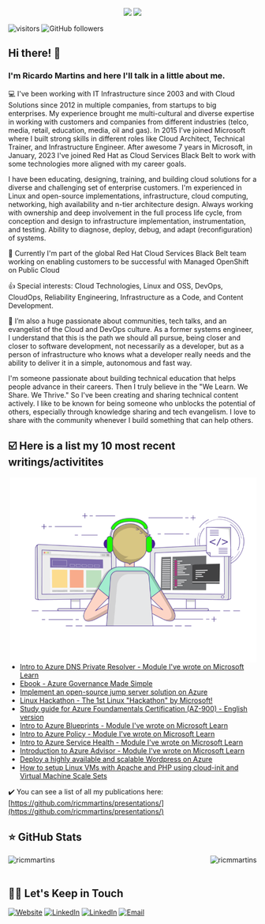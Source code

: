 <!--- [![banner.jpg](https://i.postimg.cc/1XX0wxws/banner.jpg)](https://postimg.cc/PvG8nRSR) -->

<p align="center">
  <img src="http://i.postimg.cc/8P2qc5kP/Banner.png" />
    <img src="https://visitor-badge.glitch.me/badge?page_id=ricmmartins.visitor-badge" />

![visitors](https://visitor-badge.glitch.me/badge?page_id=ricmmartins.visitor-badge)
![GitHub followers](https://img.shields.io/github/followers/ricmmartins?style=social)
</p>





<h2>Hi there! 👋</h2>

<h3>I'm Ricardo Martins and here I'll talk in a little about me.</h3>

💻 I've been working with IT Infrastructure since 2003 and with Cloud Solutions since 2012 in multiple companies, from startups to big enterprises. My experience brought me multi-cultural and diverse expertise in working with customers and companies from different industries (telco, media, retail, education, media, oil and gas). In 2015 I've joined Microsoft where I built strong skills in different roles like Cloud Architect, Technical Trainer, and Infrastructure Engineer. After awesome 7 years in Microsoft, in January, 2023 I've joined Red Hat as Cloud Services Black Belt to work with some technologies more aligned with my career goals.

I have been educating, designing, training, and building cloud solutions for a diverse and challenging set of enterprise customers. I'm experienced in Linux and open-source implementations, infrastructure, cloud computing, networking, high availability and n-tier architecture design. Always working with ownership and deep involvement in the full process life cycle, from conception and design to infrastructure implementation, instrumentation, and testing. Ability to diagnose, deploy, debug, and adapt (reconfiguration) of systems.

💼 Currently I'm part of the global Red Hat Cloud Services Black Belt team working on enabling customers to be successful with Managed OpenShift on Public Cloud

👍 Special interests: Cloud Technologies, Linux and OSS, DevOps, CloudOps, Reliability Engineering, Infrastructure as a Code, and Content Development.

💬 I’m also a huge passionate about communities, tech talks, and an evangelist of the Cloud and DevOps culture. As a former systems engineer, I understand that this is the path we should all pursue, being closer and closer to software development, not necessarily as a developer, but as a person of infrastructure who knows what a developer really needs and the ability to deliver it in a simple, autonomous and fast way.

I'm someone passionate about building technical education that helps people advance in their careers. Then I truly believe in the "We Learn. We Share. We Thrive." So I've been creating and sharing technical content actively. I like to be known for being someone who unblocks the potential of others, especially through knowledge sharing and tech evangelism. I love to share with the community whenever I build something that can help others.

<h2>☑️ Here is a list my 10 most recent writings/activitites</h2>
<img align="right" alt="GIF" src="gif3.gif" width="500"/>

* [Intro to Azure DNS Private Resolver - Module I've wrote on Microsoft Learn](https://docs.microsoft.com/en-us/learn/modules/intro-to-azure-dns-private-resolver/)
* [Ebook - Azure Governance Made Simple](https://book.azgovernance.com)
* [Implement an open-source jump server solution on Azure](https://docs.microsoft.com/en-us/azure/architecture/example-scenario/infrastructure/apache-guacamole)
* [Linux Hackathon - The 1st Linux "Hackathon" by Microsoft!](https://aka.ms/linuxhackathon)
* [Study guide for Azure Foundamentals Certification (AZ-900) - English version](https://github.com/ricmmartins/study-guide-az900)
* [Intro to Azure Blueprints - Module I've wrote on Microsoft Learn](https://docs.microsoft.com/en-us/learn/modules/intro-to-azure-blueprints/)
* [Intro to Azure Policy - Module I've wrote on Microsoft Learn](https://docs.microsoft.com/en-us/learn/modules/intro-to-azure-policy/)
* [Intro to Azure Service Health - Module I've wrote on Microsoft Learn](https://docs.microsoft.com/en-us/learn/modules/intro-to-azure-service-health/)
* [Introduction to Azure Advisor - Module I've wrote on Microsoft Learn](https://docs.microsoft.com/en-us/learn/modules/intro-to-azure-advisor/)
* [Deploy a highly available and scalable Wordpress on Azure](https://github.com/ricmmartins/highly-available-scalable-wordpress-azure/)
* [How to setup Linux VMs with Apache and PHP using cloud-init and Virtual Machine Scale Sets](https://github.com/ricmmartins/linuxvm-cloud-init-vmss)


✔️ You can see a list of all my publications here: [https://github.com/ricmmartins/presentations/](https://github.com/ricmmartins/presentations/)

<h2>⭐ GitHub Stats</h2>

<p><img align="left" src="https://github-readme-stats.vercel.app/api?username=ricmmartins&show_icons=true" alt="ricmmartins"/></p>

<p><img align="right" src="https://github-readme-streak-stats.herokuapp.com/?user=ricmmartins&" alt="ricmmartins" /></p>
<br>
<br>
<h2> 🤝🏻 Let's Keep in Touch </h2>

<p align="left">
<a href="https://rmartins.cloud/"><img alt="Website" src="https://img.shields.io/badge/Website-rmartins.cloud-blue?style=flat-square&logo=google-chrome"></a>
<a href="https://www.linkedin.com/in/ricmmartins/"><img alt="LinkedIn" src="https://img.shields.io/badge/LinkedIn-Ricardo%20Martins-blue?style=flat-square&logo=linkedin"></a>
<a href="https://www.twitter.com/ricmmartins/"><img alt="LinkedIn" src="https://img.shields.io/badge/Twitter-Ricardo%20Martins-blue?style=flat-square&logo=twitter"></a>
<a href="mailto:rmmartins@outlook.com"><img alt="Email" src="https://img.shields.io/badge/Email-rmmartins@outlook.com-blue?style=flat-square&logo=gmail"></a>
</p>


<!-- ### Hi there 👋-->

<!--
**ricmmartins/ricmmartins** is a ✨ _special_ ✨ repository because its `README.md` (this file) appears on your GitHub profile.

Here are some ideas to get you started:

- 🔭 I’m currently working on ...
- 🌱 I’m currently learning ...
- 👯 I’m looking to collaborate on ...
- 🤔 I’m looking for help with ...
- 💬 Ask me about ...
- 📫 How to reach me: ...
- 😄 Pronouns: ...
- ⚡ Fun fact: ...
-->


